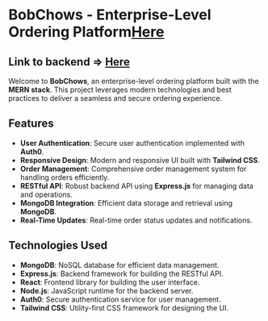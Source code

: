 # **BobChows - Enterprise-Level Ordering Platform**[Here](https://bob-food-app-frontend.onrender.com)

## Link to backend => [Here](https://github.com/benjaminbob21/bob-food-app-backend)

Welcome to **BobChows**, an enterprise-level ordering platform built with the **MERN stack**. This project leverages modern technologies and best practices to deliver a seamless and secure ordering experience.

## **Features**
- **User Authentication**: Secure user authentication implemented with **Auth0**.
- **Responsive Design**: Modern and responsive UI built with **Tailwind CSS**.
- **Order Management**: Comprehensive order management system for handling orders efficiently.
- **RESTful API**: Robust backend API using **Express.js** for managing data and operations.
- **MongoDB Integration**: Efficient data storage and retrieval using **MongoDB**.
- **Real-Time Updates**: Real-time order status updates and notifications.

## **Technologies Used**
- **MongoDB**: NoSQL database for efficient data management.
- **Express.js**: Backend framework for building the RESTful API.
- **React**: Frontend library for building the user interface.
- **Node.js**: JavaScript runtime for the backend server.
- **Auth0**: Secure authentication service for user management.
- **Tailwind CSS**: Utility-first CSS framework for designing the UI.

